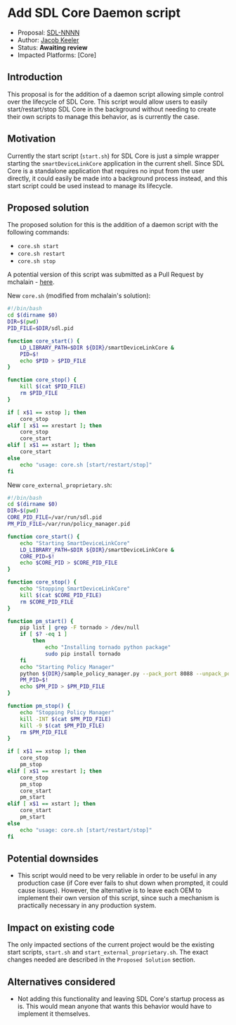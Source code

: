 # Add SDL Core Daemon script

* Proposal: [SDL-NNNN](NNNN-add-sdl-core-daemon-script.md)
* Author: [Jacob Keeler](https://github.com/jacobkeeler)
* Status: **Awaiting review**
* Impacted Platforms: [Core]

## Introduction

This proposal is for the addition of a daemon script allowing simple control over the lifecycle of SDL Core. This script would allow users to easily start/restart/stop SDL Core in the background without needing to create their own scripts to manage this behavior, as is currently the case. 

## Motivation

Currently the start script (`start.sh`) for SDL Core is just a simple wrapper starting the `smartDeviceLinkCore` application in the current shell. Since SDL Core is a standalone application that requires no input from the user directly, it could easily be made into a background process instead, and this start script could be used instead to manage its lifecycle.

## Proposed solution

The proposed solution for this is the addition of a daemon script with the following commands:

- `core.sh start`
- `core.sh restart`
- `core.sh stop`

A potential version of this script was submitted as a Pull Request by mchalain - [here](https://github.com/smartdevicelink/sdl_core/pull/1669).

New `core.sh` (modified from mchalain's solution):

```bash
#!/bin/bash
cd $(dirname $0)
DIR=$(pwd)
PID_FILE=$DIR/sdl.pid

function core_start() {
	LD_LIBRARY_PATH=$DIR ${DIR}/smartDeviceLinkCore &
	PID=$!
	echo $PID > $PID_FILE
}

function core_stop() {
	kill $(cat $PID_FILE)
	rm $PID_FILE
}

if [ x$1 == xstop ]; then
	core_stop
elif [ x$1 == xrestart ]; then
	core_stop
	core_start
elif [ x$1 == xstart ]; then
	core_start
else
	echo "usage: core.sh [start/restart/stop]"
fi
```

New `core_external_proprietary.sh`:

```bash
#!/bin/bash
cd $(dirname $0)
DIR=$(pwd)
CORE_PID_FILE=/var/run/sdl.pid
PM_PID_FILE=/var/run/policy_manager.pid

function core_start() {
	echo "Starting SmartDeviceLinkCore"
	LD_LIBRARY_PATH=$DIR ${DIR}/smartDeviceLinkCore &
	CORE_PID=$!
	echo $CORE_PID > $CORE_PID_FILE
}

function core_stop() {
	echo "Stopping SmartDeviceLinkCore"
	kill $(cat $CORE_PID_FILE)
	rm $CORE_PID_FILE
}

function pm_start() {
	pip list | grep -F tornado > /dev/null
	if [ $? -eq 1 ]
		then
  			echo "Installing tornado python package"
			sudo pip install tornado
	fi
	echo "Starting Policy Manager"
	python ${DIR}/sample_policy_manager.py --pack_port 8088 --unpack_port 8089 --add_http_header --encryption &
	PM_PID=$!
	echo $PM_PID > $PM_PID_FILE
}

function pm_stop() {
	echo "Stopping Policy Manager"
	kill -INT $(cat $PM_PID_FILE)
	kill -9 $(cat $PM_PID_FILE)
	rm $PM_PID_FILE
}

if [ x$1 == xstop ]; then
	core_stop
	pm_stop
elif [ x$1 == xrestart ]; then
	core_stop
	pm_stop
	core_start
	pm_start
elif [ x$1 == xstart ]; then
	core_start
	pm_start
else
	echo "usage: core.sh [start/restart/stop]"
fi
```

## Potential downsides

- This script would need to be very reliable in order to be useful in any production case (if Core ever fails to shut down when prompted, it could cause issues). However, the alternative is to leave each OEM to implement their own version of this script, since such a mechanism is practically necessary in any production system.

## Impact on existing code

The only impacted sections of the current project would be the existing start scripts, `start.sh` and `start_external_proprietary.sh`. The exact changes needed are described in the `Proposed Solution` section.

## Alternatives considered

- Not adding this functionality and leaving SDL Core's startup process as is. This would mean anyone that wants this behavior would have to implement it themselves.